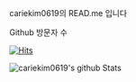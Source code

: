 cariekim0619의 READ.me 입니다  
  
Github 방문자 수  
  
[![Hits](https://hits.seeyoufarm.com/api/count/incr/badge.svg?url=https%3A%2F%2Fgithub.com%2Fcariekim0619&count_bg=%2379C83D&title_bg=%23555555&icon=&icon_color=%23E7E7E7&title=hits&edge_flat=false)](https://hits.seeyoufarm.com)
  
![cariekim0619's github Stats](https://github-readme-stats.vercel.app/api?username=cariekim0619&hide=contribs,prs)  
  
